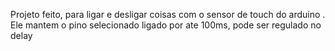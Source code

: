 Projeto feito, para ligar e desligar coisas com o sensor de touch do arduino .  Ele mantem o pino selecionado ligado por ate 100ms, pode ser regulado no delay
